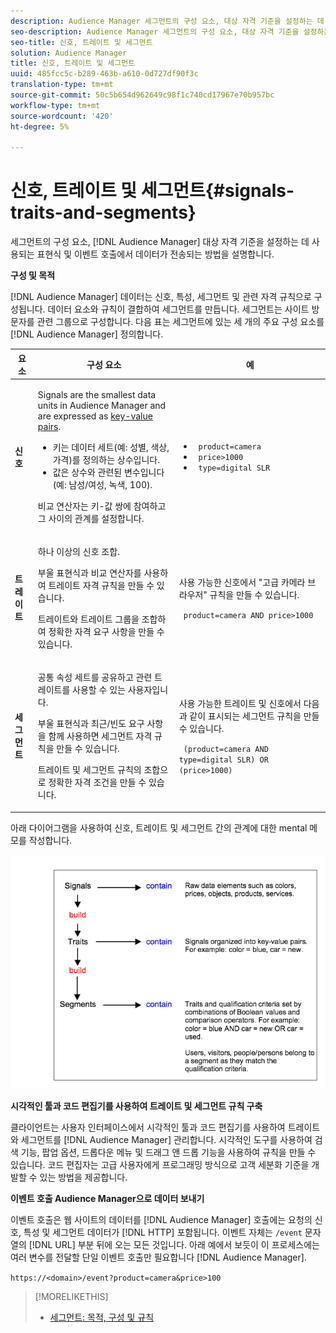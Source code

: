 ```yaml
---
description: Audience Manager 세그먼트의 구성 요소, 대상 자격 기준을 설정하는 데 사용되는 표현식 및 이벤트 호출에서 데이터가 전송되는 방법을 설명합니다.
seo-description: Audience Manager 세그먼트의 구성 요소, 대상 자격 기준을 설정하는 데 사용되는 표현식 및 이벤트 호출에서 데이터가 전송되는 방법을 설명합니다.
seo-title: 신호, 트레이트 및 세그먼트
solution: Audience Manager
title: 신호, 트레이트 및 세그먼트
uuid: 485fcc5c-b289-463b-a610-0d727df90f3c
translation-type: tm+mt
source-git-commit: 50c5b654d962649c98f1c740cd17967e70b957bc
workflow-type: tm+mt
source-wordcount: '420'
ht-degree: 5%

---
```



# 신호, 트레이트 및 세그먼트{#signals-traits-and-segments}

세그먼트의 구성 요소, [!DNL Audience Manager] 대상 자격 기준을 설정하는 데 사용되는 표현식 및 이벤트 호출에서 데이터가 전송되는 방법을 설명합니다.

<!-- 

c_signal_trait_segment.xml

 -->

**구성 및 목적**

[!DNL Audience Manager] 데이터는 신호, 특성, 세그먼트 및 관련 자격 규칙으로 구성됩니다. 데이터 요소와 규칙이 결합하여 세그먼트를 만듭니다. 세그먼트는 사이트 방문자를 관련 그룹으로 구성합니다. 다음 표는 세그먼트에 있는 세 개의 주요 구성 요소를 [!DNL Audience Manager] 정의합니다.

<table id="table_E8373A01C3414C42B4983A59BF0F0669"> 
 <thead> 
  <tr> 
   <th colname="col1" class="entry"> 요소 </th> 
   <th colname="col2" class="entry"> 구성 요소 </th> 
   <th colname="col3" class="entry"> 예 </th> 
  </tr>
 </thead>
 <tbody> 
  <tr> 
   <td colname="col1"><b>신호</b> </td> 
   <td colname="col2"> <p>Signals are the smallest data units in <span class="keyword"> Audience Manager</span> and are expressed as <a href="../reference/key-value-pairs-explained.md"> key-value pairs</a>. </p> 
    <ul id="ul_728347E325284B9FA0B4E05DE8CF4570"> 
     <li id="li_89574A3B4A734726AD43405AE6D85FF5">키는 데이터 세트(예: 성별, 색상, 가격)를 정의하는 상수입니다. </li> 
     <li id="li_D35601B33EE24EC5857F45D9577254D4">값은 상수와 관련된 변수입니다(예: 남성/여성, 녹색, 100). </li> 
    </ul> <p>비교 연산자는 키-값 쌍에 참여하고 그 사이의 관계를 설정합니다. </p> </td> 
   <td colname="col3"> 
    <ul id="ul_A6D8D30A37C94437A7BF38736C6F8556"> 
     <li id="li_74C87C34FA254783AC0DEBBC69B35AC4"><code> product=camera</code> </li> 
     <li id="li_C1727B9136024E56B60374597A7DCA00"><code> price&gt;1000</code> </li> 
     <li id="li_B2E7798768EE444AB978F3F27B0BC0B5"><code> type=digital SLR</code> </li> 
    </ul> </td> 
  </tr> 
  <tr> 
   <td colname="col1"><b>트레이트</b> </td> 
   <td colname="col2"> <p>하나 이상의 신호 조합. </p> <p>부울 표현식과 비교 연산자를 사용하여 트레이트 자격 규칙을 만들 수 있습니다. </p> <p>트레이트와 트레이트 그룹을 조합하여 정확한 자격 요구 사항을 만들 수 있습니다. </p> </td> 
   <td colname="col3"> <p>사용 가능한 신호에서 "고급 카메라 브라우저" 규칙을 만들 수 있습니다. </p> <p><code> product=camera AND price&gt;1000</code> </p> </td> 
  </tr> 
  <tr> 
   <td colname="col1"><b>세그먼트</b> </td> 
   <td colname="col2"> <p>공통 속성 세트를 공유하고 관련 트레이트를 사용할 수 있는 사용자입니다. </p> <p>부울 표현식과 최근/빈도 요구 사항을 함께 사용하면 세그먼트 자격 규칙을 만들 수 있습니다. </p> <p>트레이트 및 세그먼트 규칙의 조합으로 정확한 자격 조건을 만들 수 있습니다. </p> </td> 
   <td colname="col3"> <p>사용 가능한 트레이트 및 신호에서 다음과 같이 표시되는 세그먼트 규칙을 만들 수 있습니다. </p> <p><code> (product=camera AND type=digital SLR) OR (price&gt;1000)</code> </p> </td> 
  </tr> 
 </tbody> 
</table>

아래 다이어그램을 사용하여 신호, 트레이트 및 세그먼트 간의 관계에 대한 mental 메모를 작성합니다.

![](assets/signals-traits-segments.png)

**시각적인 툴과 코드 편집기를 사용하여 트레이트 및 세그먼트 규칙 구축**

클라이언트는 사용자 인터페이스에서 시각적인 툴과 코드 편집기를 사용하여 트레이트와 세그먼트를 [!DNL Audience Manager] 관리합니다. 시각적인 도구를 사용하여 검색 기능, 팝업 옵션, 드롭다운 메뉴 및 드래그 앤 드롭 기능을 사용하여 규칙을 만들 수 있습니다. 코드 편집자는 고급 사용자에게 프로그래밍 방식으로 고객 세분화 기준을 개발할 수 있는 방법을 제공합니다.

**이벤트 호출 Audience Manager으로 데이터 보내기**

이벤트 호출은 웹 사이트의 데이터를 [!DNL Audience Manager] 호출에는 요청의 신호, 특성 및 세그먼트 데이터가 [!DNL HTTP] 포함됩니다. 이벤트 자체는 `/event` 문자열의 [!DNL URL] 부분 뒤에 오는 모든 것입니다. 아래 예에서 보듯이 이 프로세스에는 여러 변수를 전달할 단일 이벤트 호출만 필요합니다 [!DNL Audience Manager].

`https://<domain>/event?product=camera&price>100`

>[!MORELIKETHIS]
>
>* [세그먼트: 목적, 구성 및 규칙](../features/segments/segments-purpose.md)


